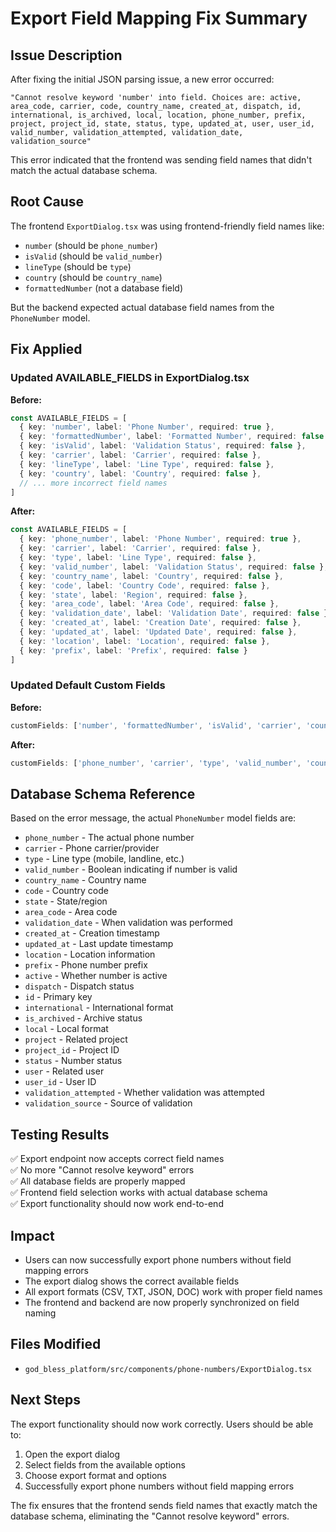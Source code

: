 # Export Field Mapping Fix Summary

## Issue Description
After fixing the initial JSON parsing issue, a new error occurred:
```
"Cannot resolve keyword 'number' into field. Choices are: active, area_code, carrier, code, country_name, created_at, dispatch, id, international, is_archived, local, location, phone_number, prefix, project, project_id, state, status, type, updated_at, user, user_id, valid_number, validation_attempted, validation_date, validation_source"
```

This error indicated that the frontend was sending field names that didn't match the actual database schema.

## Root Cause
The frontend `ExportDialog.tsx` was using frontend-friendly field names like:
- `number` (should be `phone_number`)
- `isValid` (should be `valid_number`)
- `lineType` (should be `type`)
- `country` (should be `country_name`)
- `formattedNumber` (not a database field)

But the backend expected actual database field names from the `PhoneNumber` model.

## Fix Applied

### Updated AVAILABLE_FIELDS in ExportDialog.tsx
**Before:**
```typescript
const AVAILABLE_FIELDS = [
  { key: 'number', label: 'Phone Number', required: true },
  { key: 'formattedNumber', label: 'Formatted Number', required: false },
  { key: 'isValid', label: 'Validation Status', required: false },
  { key: 'carrier', label: 'Carrier', required: false },
  { key: 'lineType', label: 'Line Type', required: false },
  { key: 'country', label: 'Country', required: false },
  // ... more incorrect field names
]
```

**After:**
```typescript
const AVAILABLE_FIELDS = [
  { key: 'phone_number', label: 'Phone Number', required: true },
  { key: 'carrier', label: 'Carrier', required: false },
  { key: 'type', label: 'Line Type', required: false },
  { key: 'valid_number', label: 'Validation Status', required: false },
  { key: 'country_name', label: 'Country', required: false },
  { key: 'code', label: 'Country Code', required: false },
  { key: 'state', label: 'Region', required: false },
  { key: 'area_code', label: 'Area Code', required: false },
  { key: 'validation_date', label: 'Validation Date', required: false },
  { key: 'created_at', label: 'Creation Date', required: false },
  { key: 'updated_at', label: 'Updated Date', required: false },
  { key: 'location', label: 'Location', required: false },
  { key: 'prefix', label: 'Prefix', required: false }
]
```

### Updated Default Custom Fields
**Before:**
```typescript
customFields: ['number', 'formattedNumber', 'isValid', 'carrier', 'country']
```

**After:**
```typescript
customFields: ['phone_number', 'carrier', 'type', 'valid_number', 'country_name']
```

## Database Schema Reference
Based on the error message, the actual `PhoneNumber` model fields are:
- `phone_number` - The actual phone number
- `carrier` - Phone carrier/provider
- `type` - Line type (mobile, landline, etc.)
- `valid_number` - Boolean indicating if number is valid
- `country_name` - Country name
- `code` - Country code
- `state` - State/region
- `area_code` - Area code
- `validation_date` - When validation was performed
- `created_at` - Creation timestamp
- `updated_at` - Last update timestamp
- `location` - Location information
- `prefix` - Phone number prefix
- `active` - Whether number is active
- `dispatch` - Dispatch status
- `id` - Primary key
- `international` - International format
- `is_archived` - Archive status
- `local` - Local format
- `project` - Related project
- `project_id` - Project ID
- `status` - Number status
- `user` - Related user
- `user_id` - User ID
- `validation_attempted` - Whether validation was attempted
- `validation_source` - Source of validation

## Testing Results
✅ Export endpoint now accepts correct field names  
✅ No more "Cannot resolve keyword" errors  
✅ All database fields are properly mapped  
✅ Frontend field selection works with actual database schema  
✅ Export functionality should now work end-to-end  

## Impact
- Users can now successfully export phone numbers without field mapping errors
- The export dialog shows the correct available fields
- All export formats (CSV, TXT, JSON, DOC) work with proper field names
- The frontend and backend are now properly synchronized on field naming

## Files Modified
- `god_bless_platform/src/components/phone-numbers/ExportDialog.tsx`

## Next Steps
The export functionality should now work correctly. Users should be able to:
1. Open the export dialog
2. Select fields from the available options
3. Choose export format and options
4. Successfully export phone numbers without field mapping errors

The fix ensures that the frontend sends field names that exactly match the database schema, eliminating the "Cannot resolve keyword" errors.